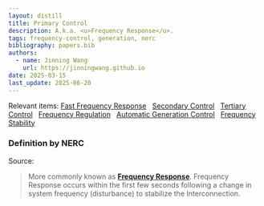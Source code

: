 ```yaml
---
layout: distill
title: Primary Control
description: A.k.a. <u>Frequency Response</u>.
tags: frequency-control, generation, nerc
bibliography: papers.bib
authors:
  - name: Jinning Wang
    url: https://jinningwang.github.io
date: 2025-03-15
last_update: 2025-06-20
---
```


Relevant items: [Fast Frequency Response](/wiki/fast-frequency-response) &nbsp; [Secondary Control](/wiki/secondary-control) &nbsp; [Tertiary Control](/wiki/tertiary-control) &nbsp; [Frequency Regulation](/wiki/frequency-regulation) &nbsp; [Automatic Generation Control](/wiki/automatic-generation-control) &nbsp; [Frequency Stability](/wiki/frequency-stability)

### Definition by NERC

Source: <d-cite key="nerc2021balancing"></d-cite>

> More commonly known as [**Frequency Response**](/wiki/frequnecy-response/).
> Frequency Response occurs within the first few seconds following a change in system frequency (disturbance) to stabilize the Interconnection.
